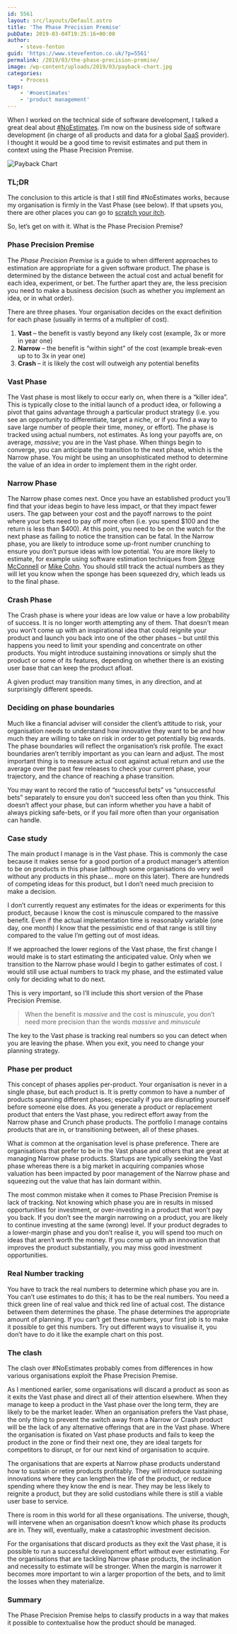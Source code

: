 ```yaml
---
id: 5561
layout: src/layouts/Default.astro
title: 'The Phase Precision Premise'
pubDate: 2019-03-04T19:25:16+00:00
author:
    - steve-fenton
guid: 'https://www.stevefenton.co.uk/?p=5561'
permalink: /2019/03/the-phase-precision-premise/
image: /wp-content/uploads/2019/03/payback-chart.jpg
categories:
    - Process
tags:
    - '#noestimates'
    - 'product management'
---
```


When I worked on the technical side of software development, I talked a great deal about [\#NoEstimates](https://www.stevefenton.co.uk/tag/noestimates/). I’m now on the business side of software development (in charge of all products and data for a global <abbr title="Software as a Service">SaaS</abbr> provider). I thought it would be a good time to revisit estimates and put them in context using the Phase Precision Premise.

![Payback Chart](https://www.stevefenton.co.uk/wp-content/uploads/2019/03/payback-chart-349x400.jpg)

### TL;DR

The conclusion to this article is that I still find #NoEstimates works, because my organisation is firmly in the Vast Phase (see below). If that upsets you, there are other places you can go to [scratch your itch](http://www.peterkretzman.com/2014/09/24/the-case-against-noestimates-part-1-introduction-and-common-sense/).

So, let’s get on with it. What is the Phase Precision Premise?

### Phase Precision Premise

The *Phase Precision Premise* is a guide to when different approaches to estimation are appropriate for a given software product. The phase is determined by the distance between the actual cost and actual benefit for each idea, experiment, or bet. The further apart they are, the less precision you need to make a business decision (such as whether you implement an idea, or in what order).

There are three phases. Your organisation decides on the exact definition for each phase (usually in terms of a multiplier of cost).

1. **Vast** – the benefit is vastly beyond any likely cost (example, 3x or more in year one)
2. **Narrow** – the benefit is “within sight” of the cost (example break-even up to to 3x in year one)
3. **Crash** – it is likely the cost will outweigh any potential benefits

### Vast Phase

The Vast phase is most likely to occur early on, when there is a “killer idea”. This is typically close to the initial launch of a product idea, or following a pivot that gains advantage through a particular product strategy (i.e. you see an opportunity to differentiate, target a niche, or if you find a way to save large number of people their time, money, or effort). The phase is tracked using actual numbers, not estimates. As long your payoffs are, on average, *massive*; you are in the Vast phase. When things begin to converge, you can anticipate the transition to the next phase, which is the Narrow phase. You might be using an unsophisticated method to determine the value of an idea in order to implement them in the right order.

### Narrow Phase

The Narrow phase comes next. Once you have an established product you’ll find that your ideas begin to have less impact, or that they impact fewer users. The gap between your cost and the payoff narrows to the point where your bets need to pay off more often (i.e. you spend $100 and the return is less than $400). At this point, you need to be on the watch for the next phase as failing to notice the transition can be fatal. In the Narrow phase, you are likely to introduce some up-front number crunching to ensure you don’t pursue ideas with low potential. You are more likely to estimate, for example using software estimation techniques from [Steve McConnell](https://stevemcconnell.com/books/) or [Mike Cohn](https://www.mountaingoatsoftware.com/books/agile-estimating-and-planning). You should still track the actual numbers as they will let you know when the sponge has been squeezed dry, which leads us to the final phase.

### Crash Phase

The Crash phase is where your ideas are low value or have a low probability of success. It is no longer worth attempting any of them. That doesn’t mean you won’t come up with an inspirational idea that could reignite your product and launch you back into one of the other phases – but until this happens you need to limit your spending and concentrate on other products. You might introduce sustaining innovations or simply shut the product or some of its features, depending on whether there is an existing user base that can keep the product afloat.

A given product may transition many times, in any direction, and at surprisingly different speeds.

### Deciding on phase boundaries

Much like a financial adviser will consider the client’s attitude to risk, your organisation needs to understand how innovative they want to be and how much they are willing to take on risk in order to get potentially big rewards. The phase boundaries will reflect the organisation’s risk profile. The exact boundaries aren’t terribly important as you can learn and adjust. The most important thing is to measure actual cost against actual return and use the average over the past few releases to check your current phase, your trajectory, and the chance of reaching a phase transition.

You may want to record the ratio of “successful bets” vs “unsuccessful bets” separately to ensure you don’t succeed less often than you think. This doesn’t affect your phase, but can inform whether you have a habit of always picking safe-bets, or if you fail more often than your organisation can handle.

### Case study

The main product I manage is in the Vast phase. This is commonly the case because it makes sense for a good portion of a product manager’s attention to be on products in this phase (although some organisations do very well without any products in this phase… more on this later). There are hundreds of competing ideas for this product, but I don’t need much precision to make a decision.

I don’t currently request any estimates for the ideas or experiments for this product, because I know the cost is minuscule compared to the massive benefit. Even if the actual implementation time is reasonably variable (one day, one month) I know that the pessimistic end of that range is still tiny compared to the value I’m getting out of most ideas.

If we approached the lower regions of the Vast phase, the first change I would make is to start estimating the anticipated value. Only when we transition to the Narrow phase would I begin to gather estimates of cost. I would still use actual numbers to track my phase, and the estimated value only for deciding what to do next.

This is very important, so I’ll include this short version of the Phase Precision Premise.

> When the benefit is *massive* and the cost is *minuscule*, you don’t need more precision than the words *massive* and *minuscule*

The key to the Vast phase is tracking real numbers so you can detect when you are leaving the phase. When you exit, you need to change your planning strategy.

### Phase per product

This concept of phases applies per-product. Your organisation is never in a single phase, but each product is. It is pretty common to have a number of products spanning different phases; especially if you are disrupting yourself before someone else does. As you generate a product or replacement product that enters the Vast phase, you redirect effort away from the Narrow phase and Crunch phase products. The portfolio I manage contains products that are in, or transitioning between, all of these phases.

What *is* common at the organisation level is phase preference. There are organisations that prefer to be in the Vast phase and others that are great at managing Narrow phase products. Startups are typically seeking the Vast phase whereas there is a big market in acquiring companies whose valuation has been impacted by poor management of the Narrow phase and squeezing out the value that has lain dormant within.

The most common mistake when it comes to Phase Precision Premise is lack of tracking. Not knowing which phase you are in results in missed opportunities for investment, or over-investing in a product that won’t pay you back. If you don’t see the margin narrowing on a product, you are likely to continue investing at the same (wrong) level. If your product degrades to a lower-margin phase and you don’t realise it, you will spend too much on ideas that aren’t worth the money. If you come up with an innovation that improves the product substantially, you may miss good investment opportunities.

### Real Number tracking

You have to track the real numbers to determine which phase you are in. You can’t use estimates to do this; it has to be the real numbers. You need a thick green line of real value and thick red line of actual cost. The distance between them determines the phase. The phase determines the appropriate amount of planning. If you can’t get these numbers, your first job is to make it possible to get this numbers. Try out different ways to visualise it, you don’t have to do it like the example chart on this post.

### The clash

The clash over #NoEstimates probably comes from differences in how various organisations exploit the Phase Precision Premise.

As I mentioned earlier, some organisations will discard a product as soon as it exits the Vast phase and direct all of their attention elsewhere. When they manage to keep a product in the Vast phase over the long term, they are likely to be the market leader. When an organisation prefers the Vast phase, the only thing to prevent the switch away from a Narrow or Crash product will be the lack of any alternative offerings that are in the Vast phase. Where the organisation is fixated on Vast phase products and fails to keep the product in the zone or find their next one, they are ideal targets for competitors to disrupt, or for our next kind of organisation to acquire.

The organisations that are experts at Narrow phase products understand how to sustain or retire products profitably. They will introduce sustaining innovations where they can lengthen the life of the product, or reduce spending where they know the end is near. They may be less likely to reignite a product, but they are solid custodians while there is still a viable user base to service.

There is room in this world for all these organisations. The universe, though, will intervene when an organisation doesn’t know which phase its products are in. They will, eventually, make a catastrophic investment decision.

For the organisations that discard products as they exit the Vast phase, it is possible to run a successful development effort without ever estimating. For the organisations that are tackling Narrow phase products, the inclination and necessity to estimate will be stronger. When the margin is narrower it becomes more important to win a larger proportion of the bets, and to limit the losses when they materialize.

### Summary

The Phase Precision Premise helps to classify products in a way that makes it possible to contextualise how the product should be managed.